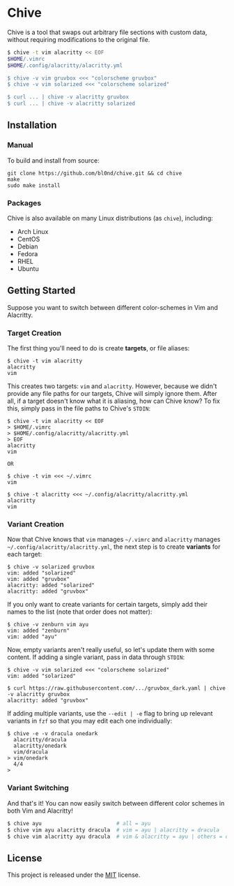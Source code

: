 # Chive

Chive is a tool that swaps out arbitrary file sections with custom data,
without requiring modifications to the original file.

```sh
$ chive -t vim alacritty << EOF
$HOME/.vimrc
$HOME/.config/alacritty/alacritty.yml

$ chive -v vim gruvbox <<< "colorscheme gruvbox"
$ chive -v vim solarized <<< "colorscheme solarized"

$ curl ... | chive -v alacritty gruvbox
$ curl ... | chive -v alacritty solarized
```

<!--## Motivation-->

<!--Traditionally, you'd more or less maintain entire copies of both files and-->
<!--switch between the copies manually. However,-->

<!--* The differences between copies are typically small compared to the rest of-->
  <!--the file, making this approach quite wasteful.-->

<!--* You have to switch copies for each file manually. That is, you have to do-->
  <!--something like `cp vim-gruvbox ~/.vimrc && cp bash-pure ~/.bashrc`).-->

<!--Most other solutions typically use a version control system such as Git,-->
<!--tracking different versions of files as branches or commits. However,-->

<!--* This often requires turning `$HOME` or other directories into a Git repository.-->

<!--* If you track changes unrelated to color schemes and prompts, maintaining and-->
  <!--switching between different versions becomes a lot harder. And even if you-->
  <!--don't, you'd have to manually exclude the unrelated changes on every-->
  <!--staging/commit.-->

<!--* It's much too complex for what we're trying to do. You shouldn't need to know-->
  <!--how commits or branches work just to switch color schemes.-->

<!--Finally, we have programs such as [mondo]() and [pywal](), which more or less-->
<!--use special template files to replace sections of a file. However,-->

<!--* They typically require modifications to the original file.-->

<!--* They're quite limited in scope (e.g., `mondo` and `pywal` are geared towards-->
  <!--colors).-->

<!--And so here we are.-->

## Installation

### Manual

To build and install from source:

```
git clone https://github.com/bl0nd/chive.git && cd chive
make
sudo make install
```

### Packages

Chive is also available on many Linux distributions (as `chive`), including:

* Arch Linux
* CentOS
* Debian
* Fedora
* RHEL
* Ubuntu

## Getting Started

Suppose you want to switch between different color-schemes in Vim and
Alacritty.

### Target Creation

The first thing you'll need to do is create **targets**, or file aliases:

```console
$ chive -t vim alacritty
alacritty
vim
```

This creates two targets: `vim` and `alacritty`. However, because we didn't
provide any file paths for our targets, Chive will simply ignore them. After
all, if a target doesn't know what it is aliasing, how can Chive know? To fix
this, simply pass in the file paths to Chive's `STDIN`:

```console
$ chive -t vim alacritty << EOF
> $HOME/.vimrc
> $HOME/.config/alacritty/alacritty.yml
> EOF
alacritty
vim

OR

$ chive -t vim <<< ~/.vimrc
vim

$ chive -t alacritty <<< ~/.config/alacritty/alacritty.yml
alacritty
vim
```


<!--* To have shell expansion and substitution in here strings, don't quote the string.-->

<!--* Here docs don't expand `~`, so be sure to use `$HOME` instead.-->

### Variant Creation

Now that Chive knows that `vim` manages `~/.vimrc` and `alacritty` manages
`~/.config/alacritty/alacritty.yml`, the next step is to create **variants**
for each target:

```console
$ chive -v solarized gruvbox
vim: added "solarized"
vim: added "gruvbox"
alacritty: added "solarized"
alacritty: added "gruvbox"
```

If you only want to create variants for certain targets, simply add their names
to the list (note that order does not matter):

```console
$ chive -v zenburn vim ayu
vim: added "zenburn"
vim: added "ayu"
```

Now, empty variants aren't really useful, so let's update them with some
content. If adding a single variant, pass in data through `STDIN`:

```console
$ chive -v vim solarized <<< "colorscheme solarized"
vim: added "solarized"

$ curl https://raw.githubusercontent.com/.../gruvbox_dark.yaml | chive -v alacritty gruvbox
alacritty: added "gruvbox"
```

If adding multiple variants, use the `--edit | -e` flag to bring up relevant
variants in `fzf` so that you may edit each one individually:

```console
$ chive -e -v dracula onedark
  alacritty/dracula
  alacritty/onedark
  vim/dracula
> vim/onedark
  4/4
>
```

### Variant Switching

And that's it! You can now easily switch between different color schemes in
both Vim and Alacritty!

```bash
$ chive ayu                        # all = ayu
$ chive vim ayu alacritty dracula  # vim = ayu | alacritty = dracula
$ chive vim alacritty ayu dracula  # vim & alacritty = ayu | others = dracula
```

<!--### Rules-->

<!--#### Naming-->
<!--* Target and template names may consist of letters, numbers, `-`, and `_`.-->
<!--* Target and template names may start with a letter or number.-->
<!--* Target and template names must be unique across target and template namespaces-->

<!--#### Variants-->
<!--In order to switch variants without requiring additional information in the-->
<!--original target file, Chive needs some help. In particular, Chive needs to-->
<!--somehow know where in the target to begin deleting and adding text/data.-->

<!--To do this, Chive searches all the variants for a particular target to see if-->
<!--any of them has an exact match against the target file. If there is, then Chive-->
<!--can determine on its own where it needs to start and how much work it needs to-->
<!--do. If none of the variants have a match against the target, then Chive cannot-->
<!--do anything.-->

<!--Consequently, it is very important that you do not modify sections managed by-->
<!--Chive and that your initial variant matches what you have in the target file-->
<!--exactly, otherwise Chive won't know where to start!-->

## License
This project is released under the [MIT](LICENSE) license.
